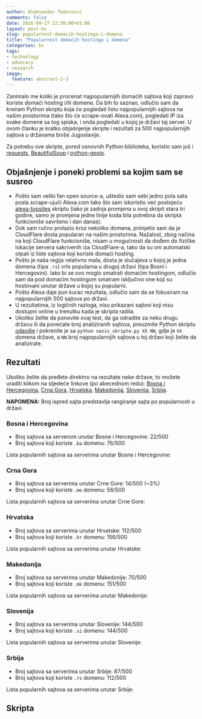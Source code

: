 ```yaml
---
author: Aleksandar Todorović
comments: false
date: 2016-09-27 22:50:00+01:00
layout: post-bs
slug: popularnost-domacih-hostinga-i-domena
title: "Popularnost domaćih hostinga i domena"
categories: bs
tags:
- technology
- advocacy
- research
image:
  feature: abstract-1-3
---
```


Zanimalo me koliki je procenat najpopularnijih domaćih sajtova koji zapravo koriste domaći hosting i/ili domene. Da bih to saznao, odlučio sam da kreiram Python skriptu koja će pogledati listu najpopularnijih sajtova na našim prostorima (tako što će scrape-ovati Alexa.com), pogledati IP iza svake domene sa tog spiska, i onda pogledati u kojoj je državi taj server. U ovom članku je kratko objašnjenje skripte i rezultati za 500 najpopularnijih sajtova u državama bivše Jugoslavije.

Za potrebu ove skripte, pored osnovnih Python biblioteka, koristio sam još i [requests](http://docs.python-requests.org/en/master/), [BeautifulSoup](https://www.crummy.com/software/BeautifulSoup/) i [python-geoip](http://pythonhosted.org/python-geoip/).

## Objašnjenje i poneki problemi sa kojim sam se susreo

* Pošto sam veliki fan open source-a, uštedio sam sebi jedno pola sata posla scrape-ujući Alexa.com tako što sam iskoristio već postojeću [alexa-topsites](https://github.com/inspace/alexa-topsites) skriptu (iako je zadnja promjena u ovoj skripti stara tri godine, samo je promjena jedne linije koda bila potrebna da skripta funkcioniše savršeno i dan danas).
* Dok sam ručno prolazio kroz nekoliko domena, primjetio sam da je CloudFlare dosta popularan na našim prostorima. Nažalost, zbog načina na koji CloudFlare funkcioniše, nisam u mogućnosti da dođem do fizičke lokacije servera sakrivenih iza CloudFlare-a, tako da su oni automatski otpali iz liste sajtova koji koriste domaći hosting.
* Pošto je naša regija relativno mala, dosta je slučajeva u kojoj je jedna domena (tipa `.rs`) vrlo popularna u drugoj državi (tipa Bosni i Hercegovini). Iako bi se ovo moglo smatrati domaćim hostingom, odlučio sam da pod domaćim hostingom smatram isključivo one koji su hostovani unutar države u kojoj su popularni.
* Pošto Alexa daje pun kurac rezultata, odlučio sam da se fokusiram na najpopularnijih 500 sajtova po državi.
* U rezultatima, iz logičnih razloga, nisu prikazani sajtovi koji nisu dostupni online u trenutku kada je skripta radila.
* Ukoliko želite da ponovite ovaj test, da ga odradite za neku drugu državu ili da povećate broj analiziranih sajtova, preuzmite Python skriptu [odavdje](#skripta) i pokrenite je sa `python naziv_skripte.py XX NN`, gdje je `XX` domena države, a `NN` broj najpopularnijih sajtova u toj državi koji želite da analizirate.

## Rezultati

Ukoliko želite da pređete direktno na rezultate neke države, to možete uraditi klikom na sljedeće linkove (po abecednom redu): [Bosna i Hercegovina](#bosna-i-hercegovina), [Crna Gora](#crna-gora), [Hrvatska](#hrvatska), [Makedonija](#makedonija), [Slovenija](#slovenija), [Srbija](#srbija).

**NAPOMENA:** Broj ispred sajta predstavlja rangiranje sajta po popularnosti u državi.

### Bosna i Hercegovina

* Broj sajtova sa serverom unutar Bosne i Hercegovine: 22/500
* Broj sajtova koji koriste `.ba` domenu: 76/500

Lista popularnih sajtova sa serverima unutar Bosne i Hercegovine:

<script src="https://gist.github.com/aleksandar-todorovic/a6cd6daadcb42bf0d8d19d54ee5cc439.js?file=rezultat-ba.txt"></script>

### Crna Gora

* Broj sajtova sa serverima unutar Crne Gore: 14/500 (~3%)
* Broj sajtova koji koriste `.me` domenu: 56/500

Lista popularnih sajtova sa serverima unutar Crne Gore:

<script src="https://gist.github.com/aleksandar-todorovic/a6cd6daadcb42bf0d8d19d54ee5cc439.js?file=rezultat-me.txt"></script>

### Hrvatska

* Broj sajtova sa serverima unutar Hrvatske: 112/500
* Broj sajtova koji koriste `.hr` domenu: 156/500

Lista popularnih sajtova sa serverima unutar Hrvatske:

<script src="https://gist.github.com/aleksandar-todorovic/a6cd6daadcb42bf0d8d19d54ee5cc439.js?file=rezultat-hr.txt"></script>

### Makedonija

* Broj sajtova sa serverima unutar Makedonije: 70/500
* Broj sajtova koji koriste `.mk` domenu: 151/500

Lista popularnih sajtova sa serverima unutar Makedonije:

<script src="https://gist.github.com/aleksandar-todorovic/a6cd6daadcb42bf0d8d19d54ee5cc439.js?file=rezultat-mk.txt"></script>

### Slovenija

* Broj sajtova sa serverima unutar Slovenije: 144/500
* Broj sajtova koji koriste `.si` domenu: 144/500

Lista popularnih sajtova sa serverima unutar Slovenije:

<script src="https://gist.github.com/aleksandar-todorovic/a6cd6daadcb42bf0d8d19d54ee5cc439.js?file=rezultat-si.txt"></script>

### Srbija

* Broj sajtova sa serverima unutar Srbije: 87/500
* Broj sajtova koji koriste `.rs` domenu: 112/500

Lista popularnih sajtova sa serverima unutar Srbije:

<script src="https://gist.github.com/aleksandar-todorovic/a6cd6daadcb42bf0d8d19d54ee5cc439.js?file=rezultat-rs.txt"></script>

## Skripta

<script src="https://gist.github.com/aleksandar-todorovic/a6cd6daadcb42bf0d8d19d54ee5cc439.js?file=domaci_hosting.py"></script>
